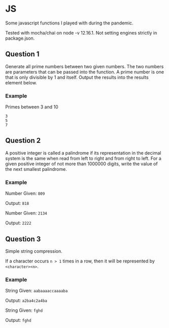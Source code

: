 # JS

Some javascript functions I played with during the pandemic.


Tested with mocha/chai on node -v 12.16.1. Not setting engines strictly in package.json.

## Question 1

Generate all prime numbers between two given numbers.
The two numbers are parameters that can be passed into the function. A prime number is one that is only
divisible by 1 and itself. Output the results into the results element below.

### Example

Primes between 3 and 10

```
3
5
7
```
    
    
## Question 2

A positive integer is called a palindrome if its representation in the decimal 
system is the same when read from left to right and from right to left.
For a given positive integer of not more than 1000000 digits, write the 
value of the next smallest palindrome.

### Example

Number Given: `809`

Output: `818`

Number Given: `2134`

Output: `2222`
    
    
## Question 3

Simple string compression.

If a character occurs `n > 1` times in a row, then it will be represented by `<character><n>`.

### Example

String Given: `aabaaaaccaaaaba`

Output: `a2ba4c2a4ba`

String Given: `fghd`

Output: `fghd`
